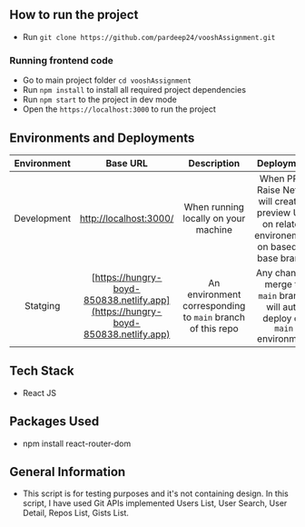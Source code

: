 
## How to run the project

- Run `git clone https://github.com/pardeep24/vooshAssignment.git`


### Running frontend code

- Go to main project folder `cd vooshAssignment`
- Run `npm install` to install all required project dependencies
- Run `npm start` to the project in dev mode
- Open the `https://localhost:3000` to run the project 

## Environments and Deployments

| Environment | Base URL | Description  | Deployment |
| :-------:   | :------: | :----------: | :--------: |
| Development | [http://localhost:3000/](http://localhost:3000) | When running locally on your machine  | When PR is Raise Netlify will create a preview URL on related environement on based on base branch  |
| Statging | [https://hungry-boyd-850838.netlify.app](https://hungry-boyd-850838.netlify.app) | An environment corresponding to `main` branch of this repo  |  Any changes merge to `main` branch will auto deploy on `main` environment |


## Tech Stack

- React JS

## Packages Used

- npm install react-router-dom


## General Information
- This script is for testing purposes and it's not containing design. In this script, I have used Git APIs implemented Users List, User Search, User Detail, Repos List, Gists List.
